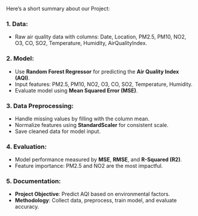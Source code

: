 Here’s a short summary about our Project:

### **1. Data:**
- Raw air quality data with columns: Date, Location, PM2.5, PM10, NO2, O3, CO, SO2, Temperature, Humidity, AirQualityIndex.

### **2. Model:**
- Use **Random Forest Regressor** for predicting the **Air Quality Index (AQI)**.
- Input features: PM2.5, PM10, NO2, O3, CO, SO2, Temperature, Humidity.
- Evaluate model using **Mean Squared Error (MSE)**.

### **3. Data Preprocessing:**
- Handle missing values by filling with the column mean.
- Normalize features using **StandardScaler** for consistent scale.
- Save cleaned data for model input.

### **4. Evaluation:**
- Model performance measured by **MSE**, **RMSE**, and **R-Squared (R2)**.
- Feature importance: PM2.5 and NO2 are the most impactful.

### **5. Documentation:**
- **Project Objective**: Predict AQI based on environmental factors.
- **Methodology**: Collect data, preprocess, train model, and evaluate accuracy.
